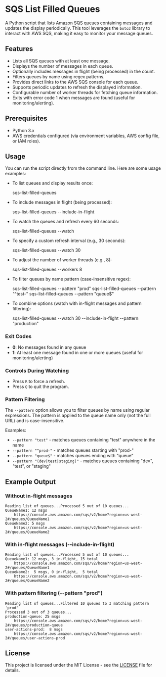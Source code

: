 # SQS List Filled Queues

A Python script that lists Amazon SQS queues containing messages and updates the display periodically. This tool leverages the `boto3` library to interact with AWS SQS, making it easy to monitor your message queues.

## Features

- Lists all SQS queues with at least one message.
- Displays the number of messages in each queue.
- Optionally includes messages in flight (being processed) in the count.
- Filters queues by name using regex patterns.
- Provides direct links to the AWS SQS console for each queue.
- Supports periodic updates to refresh the displayed information.
- Configurable number of worker threads for fetching queue information.
- Exits with error code 1 when messages are found (useful for monitoring/alerting).

## Prerequisites

- Python 3.x
- AWS credentials configured (via environment variables, AWS config file, or IAM roles).

## Usage

You can run the script directly from the command line. Here are some usage examples:

- To list queues and display results once:

   sqs-list-filled-queues

- To include messages in flight (being processed):

   sqs-list-filled-queues --include-in-flight

- To watch the queues and refresh every 60 seconds:

   sqs-list-filled-queues --watch

- To specify a custom refresh interval (e.g., 30 seconds):

   sqs-list-filled-queues --watch 30

- To adjust the number of worker threads (e.g., 8):

   sqs-list-filled-queues --workers 8

- To filter queues by name pattern (case-insensitive regex):

   sqs-list-filled-queues --pattern "prod"
   sqs-list-filled-queues --pattern "^test-"
   sqs-list-filled-queues --pattern "queue$"

- To combine options (watch with in-flight messages and pattern filtering):

   sqs-list-filled-queues --watch 30 --include-in-flight --pattern "production"

### Exit Codes

- **0**: No messages found in any queue
- **1**: At least one message found in one or more queues (useful for monitoring/alerting)

### Controls During Watching

- Press `R` to force a refresh.
- Press `Q` to quit the program.

### Pattern Filtering

The `--pattern` option allows you to filter queues by name using regular expressions. The pattern is applied to the queue name only (not the full URL) and is case-insensitive.

Examples:

- `--pattern "test"` - matches queues containing "test" anywhere in the name
- `--pattern "^prod-"` - matches queues starting with "prod-"
- `--pattern "queue$"` - matches queues ending with "queue"
- `--pattern "(dev|test|staging)"` - matches queues containing "dev", "test", or "staging"

## Example Output

### Without in-flight messages

    Reading list of queues...Processed 5 out of 10 queues...
    QueueName1: 12 msgs
        https://console.aws.amazon.com/sqs/v2/home?region=us-west-2#/queues/QueueName1
    QueueName2: 5 msgs
        https://console.aws.amazon.com/sqs/v2/home?region=us-west-2#/queues/QueueName2

### With in-flight messages (--include-in-flight)

    Reading list of queues...Processed 5 out of 10 queues...
    QueueName1: 12 msgs, 3 in-flight, 15 total
        https://console.aws.amazon.com/sqs/v2/home?region=us-west-2#/queues/QueueName1
    QueueName2:  5 msgs, 0 in-flight,  5 total
        https://console.aws.amazon.com/sqs/v2/home?region=us-west-2#/queues/QueueName2

### With pattern filtering (--pattern "prod")

    Reading list of queues...Filtered 10 queues to 3 matching pattern 'prod'
    Processed 3 out of 3 queues...
    production-queue: 25 msgs
        https://console.aws.amazon.com/sqs/v2/home?region=us-west-2#/queues/production-queue
    user-actions-prod:  8 msgs
        https://console.aws.amazon.com/sqs/v2/home?region=us-west-2#/queues/user-actions-prod

## License

This project is licensed under the MIT License - see the [LICENSE](LICENSE) file for details.
